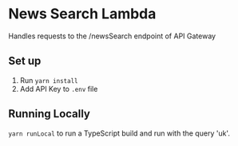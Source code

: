 # News Search Lambda

Handles requests to the /newsSearch endpoint of API Gateway

## Set up

1. Run `yarn install`
2. Add API Key to `.env` file

## Running Locally

`yarn runLocal` to run a TypeScript build and run with the query 'uk'.